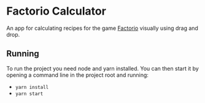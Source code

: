 # Factorio Calculator
An app for calculating recipes for the game [Factorio](https://factorio.com/) visually using drag and drop.

## Running
To run the project you need node and yarn installed.  You can then start it by opening a command line in the project root and running:
- `yarn install`
- `yarn start`